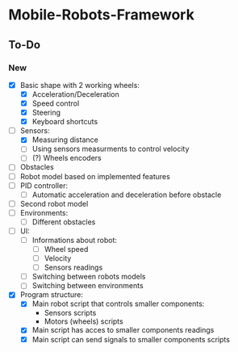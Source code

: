 # Mobile-Robots-Framework
 
## To-Do
### New
- [x] Basic shape with 2 working wheels:
    - [x] Acceleration/Deceleration
    - [x] Speed control
    - [x] Steering
    - [x] Keyboard shortcuts
- [ ] Sensors:
    - [x] Measuring distance
    - [ ] Using sensors measurments to control velocity
    - [ ] (?) Wheels encoders
- [ ] Obstacles
- [ ] Robot model based on implemented features
- [ ] PID controller:
    - [ ] Automatic acceleration and deceleration before obstacle
- [ ] Second robot model
- [ ] Environments:
    - [ ] Different obstacles
- [ ] UI:
    - [ ] Informations about robot:
        - [ ] Wheel speed
        - [ ] Velocity
        - [ ] Sensors readings
    - [ ] Switching between robots models
    - [ ] Switching between environments
- [x] Program structure:
  - [x] Main robot script that controls smaller components:
    - Sensors scripts
    - Motors (wheels) scripts
  - [x] Main script has acces to smaller components readings
  - [x] Main script can send signals to smaller components scripts 